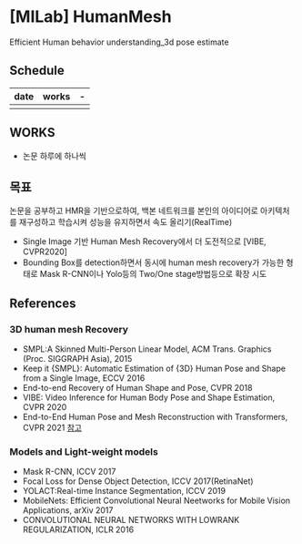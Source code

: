 # [MILab] HumanMesh
Efficient Human behavior understanding_3d pose estimate 

## Schedule
|date|works|-|
|----|----|----|
||||


## WORKS
- 논문 하루에 하나씩

## 목표
논문을 공부하고 HMR을 기반으로하여, 백본 네트워크를 본인의 아이디어로 아키텍처를 재구성하고 학습시켜 성능을 유지하면서 속도 올리기(RealTime)
- Single Image 기반 Human Mesh Recovery에서 더 도전적으로 [VIBE, CVPR2020]
- Bounding Box를 detection하면서 동시에 human mesh recovery가 가능한 형태로 Mask R-CNN이나 Yolo등의 Two/One stage방법등으로 확장 시도

## References

### 3D human mesh Recovery
- SMPL:A Skinned Multi-Person Linear Model, ACM Trans. Graphics (Proc. SIGGRAPH Asia), 2015
- Keep it {SMPL}: Automatic Estimation of {3D} Human Pose and Shape from a Single Image, ECCV 2016
- End-to-end Recovery of Human Shape and Pose, CVPR 2018
- VIBE: Video Inference for Human Body Pose and Shape Estimation, CVPR 2020
- End-to-End Human Pose and Mesh Reconstruction with Transformers, CVPR 2021
[참고](https://learning-sarah.tistory.com/entry/METROEnd-to-End-Human-Pose-and-Mesh-Reconstruction-with-Transformers)

### Models and Light-weight models
- Mask R-CNN, ICCV 2017 
- Focal Loss for Dense Object Detection, ICCV 2017(RetinaNet) 
- YOLACT:Real-time Instance Segmentation, ICCV 2019
- MobileNets: Efficient Convolutional Neural Neetworks for Mobile Vision Applications, arXiv 2017
- CONVOLUTIONAL NEURAL NETWORKS WITH LOWRANK REGULARIZATION, ICLR 2016

